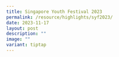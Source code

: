 ```yaml
---
title: Singapore Youth Festival 2023
permalink: /resource/highlights/syf2023/
date: 2023-11-17
layout: post
description: ""
image: ""
variant: tiptap
---
```

